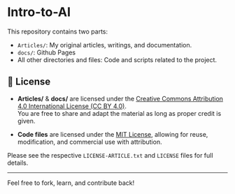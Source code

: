 # Intro-to-AI

This repository contains two parts:

- `Articles/`: My original articles, writings, and documentation.
- `docs/`: Github Pages
- All other directories and files: Code and scripts related to the project.

## 📄 License

- **Articles/** & **docs/** are licensed under the [Creative Commons Attribution 4.0 International License (CC BY 4.0)](https://creativecommons.org/licenses/by/4.0/).  
  You are free to share and adapt the material as long as proper credit is given.

- **Code files** are licensed under the [MIT License](./LICENSE), allowing for reuse, modification, and commercial use with attribution.

Please see the respective `LICENSE-ARTICLE.txt` and `LICENSE` files for full details.

---

Feel free to fork, learn, and contribute back!
